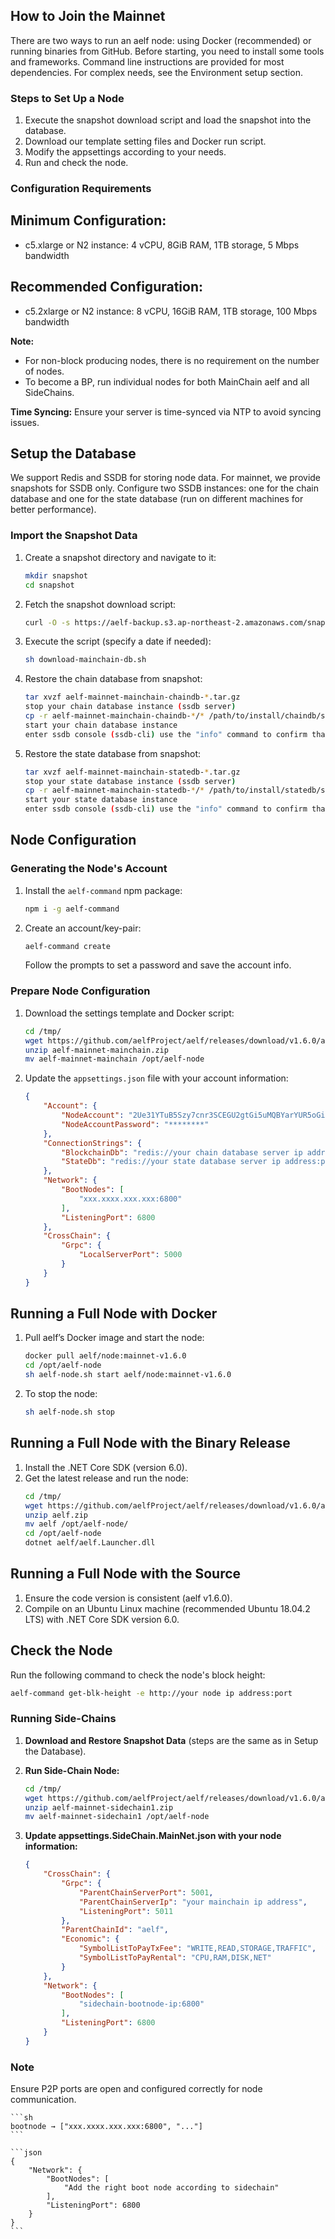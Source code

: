 ## How to Join the Mainnet

There are two ways to run an aelf node: using Docker (recommended) or running binaries from GitHub. Before starting, you need to install some tools and frameworks. Command line instructions are provided for most dependencies. For complex needs, see the Environment setup section.

### Steps to Set Up a Node

1. Execute the snapshot download script and load the snapshot into the database.
2. Download our template setting files and Docker run script.
3. Modify the appsettings according to your needs.
4. Run and check the node.

### Configuration Requirements

## Minimum Configuration:

- c5.xlarge or N2 instance: 4 vCPU, 8GiB RAM, 1TB storage, 5 Mbps bandwidth

## Recommended Configuration:

- c5.2xlarge or N2 instance: 8 vCPU, 16GiB RAM, 1TB storage, 100 Mbps bandwidth

**Note:**
- For non-block producing nodes, there is no requirement on the number of nodes.
- To become a BP, run individual nodes for both MainChain aelf and all SideChains.

**Time Syncing:** Ensure your server is time-synced via NTP to avoid syncing issues.

## Setup the Database

We support Redis and SSDB for storing node data. For mainnet, we provide snapshots for SSDB only. Configure two SSDB instances: one for the chain database and one for the state database (run on different machines for better performance).

### Import the Snapshot Data

1. Create a snapshot directory and navigate to it:
    ```sh
    mkdir snapshot
    cd snapshot
    ```

2. Fetch the snapshot download script:
    ```sh
    curl -O -s https://aelf-backup.s3.ap-northeast-2.amazonaws.com/snapshot/mainnet/download-mainchain-db.sh
    ```

3. Execute the script (specify a date if needed):
    ```sh
    sh download-mainchain-db.sh
    ```

4. Restore the chain database from snapshot:
    ```sh
    tar xvzf aelf-mainnet-mainchain-chaindb-*.tar.gz
    stop your chain database instance (ssdb server)
    cp -r aelf-mainnet-mainchain-chaindb-*/* /path/to/install/chaindb/ssdb/var/
    start your chain database instance
    enter ssdb console (ssdb-cli) use the "info" command to confirm that the data has been imported)
    ```

5. Restore the state database from snapshot:
    ```sh
    tar xvzf aelf-mainnet-mainchain-statedb-*.tar.gz
    stop your state database instance (ssdb server)
    cp -r aelf-mainnet-mainchain-statedb-*/* /path/to/install/statedb/ssdb/var/
    start your state database instance
    enter ssdb console (ssdb-cli) use the "info" command to confirm that the data has been imported)
    ```

## Node Configuration

### Generating the Node's Account

1. Install the `aelf-command` npm package:
    ```sh
    npm i -g aelf-command
    ```

2. Create an account/key-pair:
    ```sh
    aelf-command create
    ```
    Follow the prompts to set a password and save the account info.

### Prepare Node Configuration

1. Download the settings template and Docker script:
    ```sh
    cd /tmp/
    wget https://github.com/aelfProject/aelf/releases/download/v1.6.0/aelf-mainnet-mainchain.zip
    unzip aelf-mainnet-mainchain.zip
    mv aelf-mainnet-mainchain /opt/aelf-node
    ```

2. Update the `appsettings.json` file with your account information:
    ```json
    {
        "Account": {
            "NodeAccount": "2Ue31YTuB5Szy7cnr3SCEGU2gtGi5uMQBYarYUR5oGin1sys6H",
            "NodeAccountPassword": "********"
        },
        "ConnectionStrings": {
            "BlockchainDb": "redis://your chain database server ip address:port",
            "StateDb": "redis://your state database server ip address:port"
        },
        "Network": {
            "BootNodes": [
                "xxx.xxxx.xxx.xxx:6800"
            ],
            "ListeningPort": 6800
        },
        "CrossChain": {
            "Grpc": {
                "LocalServerPort": 5000
            }
        }
    }
    ```

## Running a Full Node with Docker

1. Pull aelf’s Docker image and start the node:
    ```sh
    docker pull aelf/node:mainnet-v1.6.0
    cd /opt/aelf-node
    sh aelf-node.sh start aelf/node:mainnet-v1.6.0
    ```

2. To stop the node:
    ```sh
    sh aelf-node.sh stop
    ```

## Running a Full Node with the Binary Release

1. Install the .NET Core SDK (version 6.0).
2. Get the latest release and run the node:
    ```sh
    cd /tmp/
    wget https://github.com/aelfProject/aelf/releases/download/v1.6.0/aelf.zip
    unzip aelf.zip
    mv aelf /opt/aelf-node/
    cd /opt/aelf-node
    dotnet aelf/aelf.Launcher.dll
    ```

## Running a Full Node with the Source

1. Ensure the code version is consistent (aelf v1.6.0).
2. Compile on an Ubuntu Linux machine (recommended Ubuntu 18.04.2 LTS) with .NET Core SDK version 6.0.

## Check the Node

Run the following command to check the node's block height:
```sh
aelf-command get-blk-height -e http://your node ip address:port
```

### Running Side-Chains

1. **Download and Restore Snapshot Data** (steps are the same as in Setup the Database).
2. **Run Side-Chain Node:**

    ```sh
    cd /tmp/
    wget https://github.com/aelfProject/aelf/releases/download/v1.6.0/aelf-mainnet-sidechain1.zip
    unzip aelf-mainnet-sidechain1.zip
    mv aelf-mainnet-sidechain1 /opt/aelf-node
    ```

3. **Update appsettings.SideChain.MainNet.json with your node information:**

    ```json
    {
        "CrossChain": {
            "Grpc": {
                "ParentChainServerPort": 5001,
                "ParentChainServerIp": "your mainchain ip address",
                "ListeningPort": 5011
            },
            "ParentChainId": "aelf",
            "Economic": {
                "SymbolListToPayTxFee": "WRITE,READ,STORAGE,TRAFFIC",
                "SymbolListToPayRental": "CPU,RAM,DISK,NET"
            }
        },
        "Network": {
            "BootNodes": [
                "sidechain-bootnode-ip:6800"
            ],
            "ListeningPort": 6800
        }
    }
    ```

### Note

Ensure P2P ports are open and configured correctly for node communication.


    ```sh
    bootnode → ["xxx.xxxx.xxx.xxx:6800", "..."]
    ```

    ```json
    {
        "Network": {
            "BootNodes": [
                "Add the right boot node according to sidechain"
            ],
            "ListeningPort": 6800
        }
    }
    ```